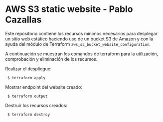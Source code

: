 # AWS S3 static website - Pablo Cazallas


Este repositorio contiene los recursos mínimos necesarios para desplegar un sitio web estático 
haciendo uso de un bucket S3 de Amazon y con la ayuda del módulo de Terraform `aws_s3_bucket_website_configuration`.  

A continuación se muestran los comandos de terraform para la utilización, comprobación y eliminación de los recursos.  


Realizar el despliegue: 
``` 
 $ terraform apply 
```

Mostrar endpoint del website creado: 
``` 
 $ terraform output 
``` 

Destruir los recursos creados: 
``` 
 $ terraform destroy 
```

